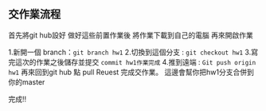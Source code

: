 ## 交作業流程
首先將git hub設好 做好這些前置作業後
將作業下載到自己的電腦 再來開啟作業

1.新開一個 branch：`git branch hw1`
2.切換到這個分支 : `git checkout hw1`
3.寫完這次的作業之後儲存並提交 `commit hw1作業完成`
4.推到遠端 : `Git push origin hw1` 
再來回到git hub 點 pull Reuest 完成交作業。
這邊會幫你把hw1分支合併到你的master

完成!!